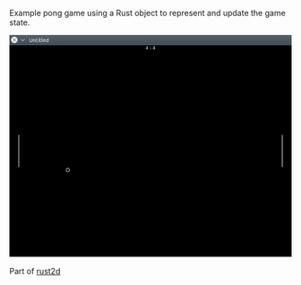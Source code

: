 Example pong game using a Rust object to represent and update the game state.

![Screenshot](./pong-screenshot.png?raw=true)

Part of [rust2d](https://github.com/Skeletonxf/rust2d/tree/master)
